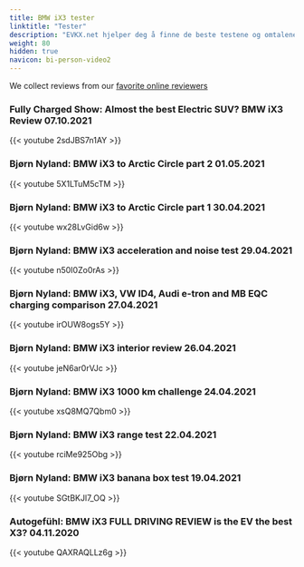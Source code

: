 ```yaml
---
title: BMW iX3 tester
linktitle: "Tester"
description: "EVKX.net hjelper deg å finne de beste testene og omtalene av denne modellen. "
weight: 80
hidden: true
navicon: bi-person-video2
---
```

We collect reviews from our [favorite online reviewers](/guides/evreviewers/)

### Fully Charged Show: Almost the best Electric SUV? BMW iX3 Review 07.10.2021

{{< youtube 2sdJBS7n1AY >}}

### Bjørn Nyland: BMW iX3 to Arctic Circle part 2 01.05.2021

{{< youtube 5X1LTuM5cTM >}}

### Bjørn Nyland: BMW iX3 to Arctic Circle part 1 30.04.2021

{{< youtube wx28LvGid6w >}}

### Bjørn Nyland: BMW iX3 acceleration and noise test 29.04.2021

{{< youtube n50I0Zo0rAs >}}

### Bjørn Nyland: BMW iX3, VW ID4, Audi e-tron and MB EQC charging comparison 27.04.2021

{{< youtube irOUW8ogs5Y >}}

### Bjørn Nyland: BMW iX3 interior review 26.04.2021

{{< youtube jeN6ar0rVJc >}}

### Bjørn Nyland: BMW iX3 1000 km challenge 24.04.2021

{{< youtube xsQ8MQ7Qbm0 >}}

### Bjørn Nyland: BMW iX3 range test 22.04.2021

{{< youtube rciMe925Obg >}}

### Bjørn Nyland: BMW iX3 banana box test 19.04.2021

{{< youtube SGtBKJl7_OQ >}}

### Autogefühl: BMW iX3 FULL DRIVING REVIEW is the EV the best X3? 04.11.2020

{{< youtube QAXRAQLLz6g >}}

